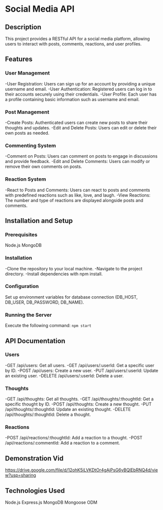 # Social Media API
## Description
This project provides a RESTful API for a social media platform, allowing users to interact with posts, comments, reactions, and user profiles.

## Features
### User Management
-User Registration: Users can sign up for an account by providing a unique username and email.
-User Authentication: Registered users can log in to their accounts securely using their credentials.
-User Profile: Each user has a profile containing basic information such as username and email.
### Post Management
-Create Posts: Authenticated users can create new posts to share their thoughts and updates.
-Edit and Delete Posts: Users can edit or delete their own posts as needed.
### Commenting System
-Comment on Posts: Users can comment on posts to engage in discussions and provide feedback.
-Edit and Delete Comments: Users can modify or remove their own comments on posts.
### Reaction System
-React to Posts and Comments: Users can react to posts and comments with predefined reactions such as like, love, and laugh.
-View Reactions: The number and type of reactions are displayed alongside posts and comments.
## Installation and Setup
### Prerequisites
Node.js
MongoDB
### Installation
-Clone the repository to your local machine.
-Navigate to the project directory.
-Install dependencies with npm install.
### Configuration
Set up environment variables for database connection (DB_HOST, DB_USER, DB_PASSWORD, DB_NAME).
### Running the Server
Execute the following command:
`npm start`
## API Documentation
### Users
-GET /api/users: Get all users.
-GET /api/users/:userId: Get a specific user by ID.
-POST /api/users: Create a new user.
-PUT /api/users/:userId: Update an existing user.
-DELETE /api/users/:userId: Delete a user.
### Thoughts
-GET /api/thoughts: Get all thoughts.
-GET /api/thoughts/:thoughtId: Get a specific thought by ID.
-POST /api/thoughts: Create a new thought.
-PUT /api/thoughts/:thoughtId: Update an existing thought.
-DELETE /api/thoughts/:thoughtId: Delete a thought.
### Reactions
-POST /api/reactions/:thoughtId: Add a reaction to a thought.
-POST /api/reactions/:commentId: Add a reaction to a comment.
## Demonstration Vid
https://drive.google.com/file/d/12ohK5iLVKDtOr4gAjPsG6yBQlEbRNQ4d/view?usp=sharing

## Technologies Used
Node.js
Express.js
MongoDB
Mongoose ODM
